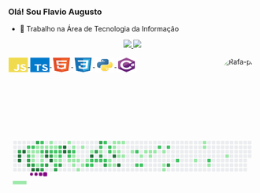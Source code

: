 ### Olá! Sou Flavio Augusto


- 🌱 Trabalho na Área de Tecnologia da Informação

<div align="center">
  <a href="https://github.com/Flavio-afs">
  <img height="180em" src="https://github-readme-stats.vercel.app/api?username=Flavio-afs&show_icons=true&theme=dracula&include_all_commits=true&count_private=true"/>
  <img height="180em" src="https://github-readme-stats.vercel.app/api/top-langs/?username=Flavio-afs&layout=compact&langs_count=7&theme=dracula"/>
</div>
<div style="display: inline_block"><br>
  <img align="center" alt="Rafa-Js" height="30" width="40" src="https://raw.githubusercontent.com/devicons/devicon/master/icons/javascript/javascript-plain.svg">
  <img align="center" alt="Rafa-Ts" height="30" width="40" src="https://raw.githubusercontent.com/devicons/devicon/master/icons/typescript/typescript-plain.svg">
  <img align="center" alt="Rafa-HTML" height="30" width="40" src="https://raw.githubusercontent.com/devicons/devicon/master/icons/html5/html5-original.svg">
  <img align="center" alt="Rafa-CSS" height="30" width="40" src="https://raw.githubusercontent.com/devicons/devicon/master/icons/css3/css3-original.svg">
  <img align="center" alt="Rafa-Python" height="30" width="40" src="https://raw.githubusercontent.com/devicons/devicon/master/icons/python/python-original.svg">
  <img align="center" alt="Rafa-Csharp" height="30" width="40" src="https://raw.githubusercontent.com/devicons/devicon/master/icons/csharp/csharp-original.svg">
  <img align="right" alt="Rafa-pic" height="150" style="border-radius:50px;" src="https://media.discordapp.net/attachments/639956127056134178/890373478988013628/Publicacoes_Instagram_1_1.png?width=676&height=676">
</div>
  
  ##
 

  
  
 <svg viewBox="-16 -32 880 192" width="880" height="192" xmlns="http://www.w3.org/2000/svg"><desc>Generated with https://github.com/Platane/snk</desc><style>@keyframes c0{.18%{fill:var(--c1)}.2%,to{fill:var(--ce)}}@keyframes c1{.75%{fill:var(--c1)}.77%,to{fill:var(--ce)}}@keyframes c2{1.32%{fill:var(--c1)}1.34%,to{fill:var(--ce)}}@keyframes c3{.37%{fill:var(--c1)}.39%,to{fill:var(--ce)}}@keyframes c4{.56%{fill:var(--c1)}.58%,to{fill:var(--ce)}}@keyframes c5{83.48%{fill:var(--c3)}83.5%,to{fill:var(--ce)}}@keyframes c6{98.09%{fill:var(--c4)}98.11%,to{fill:var(--ce)}}@keyframes c7{97.9%{fill:var(--c4)}97.92%,to{fill:var(--ce)}}@keyframes c8{2.27%{fill:var(--c1)}2.29%,to{fill:var(--ce)}}@keyframes c9{98.47%{fill:var(--c4)}98.49%,to{fill:var(--ce)}}@keyframes ca{1.89%{fill:var(--c1)}1.91%,to{fill:var(--ce)}}@keyframes cb{45.72%{fill:var(--c2)}45.74%,to{fill:var(--ce)}}@keyframes cc{45.53%{fill:var(--c1)}45.55%,to{fill:var(--ce)}}@keyframes cd{60.52%{fill:var(--c2)}60.54%,to{fill:var(--ce)}}@keyframes ce{85.38%{fill:var(--c3)}85.4%,to{fill:var(--ce)}}@keyframes cf{84.81%{fill:var(--c3)}84.83%,to{fill:var(--ce)}}@keyframes cg{59.95%{fill:var(--c2)}59.97%,to{fill:var(--ce)}}@keyframes ch{10.43%{fill:var(--c1)}10.45%,to{fill:var(--ce)}}@keyframes ci{10.62%{fill:var(--c1)}10.64%,to{fill:var(--ce)}}@keyframes cj{11.56%{fill:var(--c1)}11.58%,to{fill:var(--ce)}}@keyframes ck{85%{fill:var(--c3)}85.02%,to{fill:var(--ce)}}@keyframes cl{96.95%{fill:var(--c4)}96.97%,to{fill:var(--ce)}}@keyframes cm{82.34%{fill:var(--c3)}82.36%,to{fill:var(--ce)}}@keyframes cn{10.05%{fill:var(--c1)}10.07%,to{fill:var(--ce)}}@keyframes co{10.24%{fill:var(--c1)}10.26%,to{fill:var(--ce)}}@keyframes cp{44.2%{fill:var(--c1)}44.22%,to{fill:var(--ce)}}@keyframes cq{96.76%{fill:var(--c4)}96.78%,to{fill:var(--ce)}}@keyframes cr{59%{fill:var(--c2)}59.02%,to{fill:var(--ce)}}@keyframes cs{9.86%{fill:var(--c1)}9.88%,to{fill:var(--ce)}}@keyframes ct{59.38%{fill:var(--c2)}59.4%,to{fill:var(--ce)}}@keyframes cu{11%{fill:var(--c1)}11.02%,to{fill:var(--ce)}}@keyframes cv{11.19%{fill:var(--c1)}11.21%,to{fill:var(--ce)}}@keyframes cw{44.39%{fill:var(--c2)}44.41%,to{fill:var(--ce)}}@keyframes cx{86.71%{fill:var(--c3)}86.73%,to{fill:var(--ce)}}@keyframes cy{9.67%{fill:var(--c1)}9.69%,to{fill:var(--ce)}}@keyframes cz{81.58%{fill:var(--c3)}81.6%,to{fill:var(--ce)}}@keyframes c10{88.98%{fill:var(--c4)}89%,to{fill:var(--ce)}}@keyframes c11{86.33%{fill:var(--c3)}86.35%,to{fill:var(--ce)}}@keyframes c12{8.53%{fill:var(--c1)}8.55%,to{fill:var(--ce)}}@keyframes c13{8.72%{fill:var(--c1)}8.74%,to{fill:var(--ce)}}@keyframes c14{58.24%{fill:var(--c2)}58.26%,to{fill:var(--ce)}}@keyframes c15{81.2%{fill:var(--c3)}81.22%,to{fill:var(--ce)}}@keyframes c16{88.6%{fill:var(--c4)}88.62%,to{fill:var(--ce)}}@keyframes c17{8.91%{fill:var(--c1)}8.93%,to{fill:var(--ce)}}@keyframes c18{58.05%{fill:var(--c2)}58.07%,to{fill:var(--ce)}}@keyframes c19{39.65%{fill:var(--c1)}39.67%,to{fill:var(--ce)}}@keyframes c1a{39.46%{fill:var(--c1)}39.48%,to{fill:var(--ce)}}@keyframes c1b{62.8%{fill:var(--c2)}62.82%,to{fill:var(--ce)}}@keyframes c1c{88.04%{fill:var(--c3)}88.06%,to{fill:var(--ce)}}@keyframes c1d{57.68%{fill:var(--c2)}57.7%,to{fill:var(--ce)}}@keyframes c1e{57.49%{fill:var(--c2)}57.51%,to{fill:var(--ce)}}@keyframes c1f{39.84%{fill:var(--c2)}39.86%,to{fill:var(--ce)}}@keyframes c1g{39.27%{fill:var(--c1)}39.29%,to{fill:var(--ce)}}@keyframes c1h{87.66%{fill:var(--c3)}87.68%,to{fill:var(--ce)}}@keyframes c1i{90.12%{fill:var(--c4)}90.14%,to{fill:var(--ce)}}@keyframes c1j{89.93%{fill:var(--c4)}89.95%,to{fill:var(--ce)}}@keyframes c1k{7.77%{fill:var(--c1)}7.79%,to{fill:var(--ce)}}@keyframes c1l{80.26%{fill:var(--c3)}80.28%,to{fill:var(--ce)}}@keyframes c1m{56.92%{fill:var(--c2)}56.94%,to{fill:var(--ce)}}@keyframes c1n{16.12%{fill:var(--c1)}16.14%,to{fill:var(--ce)}}@keyframes c1o{7.39%{fill:var(--c1)}7.41%,to{fill:var(--ce)}}@keyframes c1p{56.54%{fill:var(--c2)}56.56%,to{fill:var(--ce)}}@keyframes c1q{14.98%{fill:var(--c1)}15%,to{fill:var(--ce)}}@keyframes c1r{15.17%{fill:var(--c1)}15.19%,to{fill:var(--ce)}}@keyframes c1s{15.74%{fill:var(--c1)}15.76%,to{fill:var(--ce)}}@keyframes c1t{15.36%{fill:var(--c1)}15.38%,to{fill:var(--ce)}}@keyframes c1u{5.11%{fill:var(--c1)}5.13%,to{fill:var(--ce)}}@keyframes c1v{7.01%{fill:var(--c1)}7.03%,to{fill:var(--ce)}}@keyframes c1w{5.49%{fill:var(--c1)}5.51%,to{fill:var(--ce)}}@keyframes c1x{5.87%{fill:var(--c1)}5.89%,to{fill:var(--ce)}}@keyframes c1y{55.4%{fill:var(--c2)}55.42%,to{fill:var(--ce)}}@keyframes c1z{6.44%{fill:var(--c1)}6.46%,to{fill:var(--ce)}}@keyframes c20{91.64%{fill:var(--c4)}91.66%,to{fill:var(--ce)}}@keyframes c21{55.02%{fill:var(--c2)}55.04%,to{fill:var(--ce)}}@keyframes c22{55.21%{fill:var(--c2)}55.23%,to{fill:var(--ce)}}@keyframes c23{77.98%{fill:var(--c3)}78%,to{fill:var(--ce)}}@keyframes c24{54.83%{fill:var(--c2)}54.85%,to{fill:var(--ce)}}@keyframes c25{78.55%{fill:var(--c3)}78.57%,to{fill:var(--ce)}}@keyframes c26{52.17%{fill:var(--c2)}52.19%,to{fill:var(--ce)}}@keyframes c27{51.98%{fill:var(--c1)}52%,to{fill:var(--ce)}}@keyframes c28{77.6%{fill:var(--c3)}77.62%,to{fill:var(--ce)}}@keyframes c29{54.64%{fill:var(--c2)}54.66%,to{fill:var(--ce)}}@keyframes c2a{53.31%{fill:var(--c2)}53.33%,to{fill:var(--ce)}}@keyframes c2b{54.45%{fill:var(--c2)}54.47%,to{fill:var(--ce)}}@keyframes c2c{77.03%{fill:var(--c3)}77.05%,to{fill:var(--ce)}}@keyframes c2d{52.55%{fill:var(--c2)}52.57%,to{fill:var(--ce)}}@keyframes c2e{52.74%{fill:var(--c2)}52.76%,to{fill:var(--ce)}}@keyframes c2f{18.97%{fill:var(--c1)}18.99%,to{fill:var(--ce)}}@keyframes c2g{18.4%{fill:var(--c1)}18.42%,to{fill:var(--ce)}}@keyframes c2h{21.05%{fill:var(--c1)}21.07%,to{fill:var(--ce)}}@keyframes c2i{20.86%{fill:var(--c1)}20.88%,to{fill:var(--ce)}}@keyframes c2j{20.67%{fill:var(--c1)}20.69%,to{fill:var(--ce)}}@keyframes c2k{92.59%{fill:var(--c4)}92.61%,to{fill:var(--ce)}}@keyframes c2l{18.59%{fill:var(--c1)}18.61%,to{fill:var(--ce)}}@keyframes c2m{21.24%{fill:var(--c1)}21.26%,to{fill:var(--ce)}}@keyframes c2n{20.48%{fill:var(--c1)}20.5%,to{fill:var(--ce)}}@keyframes c2o{19.91%{fill:var(--c1)}19.93%,to{fill:var(--ce)}}@keyframes c2p{93.16%{fill:var(--c4)}93.18%,to{fill:var(--ce)}}@keyframes c2q{21.43%{fill:var(--c1)}21.45%,to{fill:var(--ce)}}@keyframes c2r{20.1%{fill:var(--c1)}20.12%,to{fill:var(--ce)}}@keyframes c2s{22.19%{fill:var(--c1)}22.21%,to{fill:var(--ce)}}@keyframes c2t{68.3%{fill:var(--c2)}68.32%,to{fill:var(--ce)}}@keyframes c2u{67.35%{fill:var(--c2)}67.37%,to{fill:var(--ce)}}@keyframes c2v{22.76%{fill:var(--c1)}22.78%,to{fill:var(--ce)}}@keyframes c2w{67.54%{fill:var(--c2)}67.56%,to{fill:var(--ce)}}@keyframes c2x{26.18%{fill:var(--c1)}26.2%,to{fill:var(--ce)}}@keyframes c2y{23.33%{fill:var(--c1)}23.35%,to{fill:var(--ce)}}@keyframes c2z{23.14%{fill:var(--c1)}23.16%,to{fill:var(--ce)}}@keyframes c30{23.52%{fill:var(--c1)}23.54%,to{fill:var(--ce)}}@keyframes c31{69.44%{fill:var(--c2)}69.46%,to{fill:var(--ce)}}@keyframes c32{23.9%{fill:var(--c1)}23.92%,to{fill:var(--ce)}}@keyframes c33{24.47%{fill:var(--c1)}24.49%,to{fill:var(--ce)}}@keyframes c34{24.66%{fill:var(--c1)}24.68%,to{fill:var(--ce)}}@keyframes c35{69.82%{fill:var(--c2)}69.84%,to{fill:var(--ce)}}@keyframes c36{73.99%{fill:var(--c3)}74.01%,to{fill:var(--ce)}}@keyframes c37{70.77%{fill:var(--c2)}70.79%,to{fill:var(--ce)}}@keyframes c38{28.64%{fill:var(--c1)}28.66%,to{fill:var(--ce)}}@keyframes c39{32.06%{fill:var(--c1)}32.08%,to{fill:var(--ce)}}@keyframes c3a{31.87%{fill:var(--c1)}31.89%,to{fill:var(--ce)}}@keyframes c3b{72.1%{fill:var(--c2)}72.12%,to{fill:var(--ce)}}@keyframes c3c{29.4%{fill:var(--c1)}29.42%,to{fill:var(--ce)}}@keyframes c3d{30.54%{fill:var(--c1)}30.56%,to{fill:var(--ce)}}@keyframes u0{.18%{transform:scale(0,1)}.2%,.37%{transform:scale(.02,1)}.39%,.56%{transform:scale(.03,1)}.58%,.75%{transform:scale(.05,1)}.77%,1.32%{transform:scale(.07,1)}1.34%,1.89%{transform:scale(.08,1)}1.91%,2.27%{transform:scale(.1,1)}2.29%,5.11%{transform:scale(.12,1)}5.13%,5.49%{transform:scale(.14,1)}5.51%,5.87%{transform:scale(.15,1)}5.89%,6.44%{transform:scale(.17,1)}6.46%,7.01%{transform:scale(.19,1)}7.03%,7.39%{transform:scale(.2,1)}7.41%,7.77%{transform:scale(.22,1)}7.79%,8.53%{transform:scale(.24,1)}8.55%,8.72%{transform:scale(.25,1)}8.74%,8.91%{transform:scale(.27,1)}8.93%,9.67%{transform:scale(.29,1)}9.69%,9.86%{transform:scale(.31,1)}10.05%,9.88%{transform:scale(.32,1)}10.07%,10.24%{transform:scale(.34,1)}10.26%,10.43%{transform:scale(.36,1)}10.45%,10.62%{transform:scale(.37,1)}10.64%,11%{transform:scale(.39,1)}11.02%,11.19%{transform:scale(.41,1)}11.21%,11.56%{transform:scale(.42,1)}11.58%,14.98%{transform:scale(.44,1)}15%,15.17%{transform:scale(.46,1)}15.19%,15.36%{transform:scale(.47,1)}15.38%,15.74%{transform:scale(.49,1)}15.76%,16.12%{transform:scale(.51,1)}16.14%,18.4%{transform:scale(.53,1)}18.42%,18.59%{transform:scale(.54,1)}18.61%,18.97%{transform:scale(.56,1)}18.99%,19.91%{transform:scale(.58,1)}19.93%,20.1%{transform:scale(.59,1)}20.12%,20.48%{transform:scale(.61,1)}20.5%,20.67%{transform:scale(.63,1)}20.69%,20.86%{transform:scale(.64,1)}20.88%,21.05%{transform:scale(.66,1)}21.07%,21.24%{transform:scale(.68,1)}21.26%,21.43%{transform:scale(.69,1)}21.45%,22.19%{transform:scale(.71,1)}22.21%,22.76%{transform:scale(.73,1)}22.78%,23.14%{transform:scale(.75,1)}23.16%,23.33%{transform:scale(.76,1)}23.35%,23.52%{transform:scale(.78,1)}23.54%,23.9%{transform:scale(.8,1)}23.92%,24.47%{transform:scale(.81,1)}24.49%,24.66%{transform:scale(.83,1)}24.68%,26.18%{transform:scale(.85,1)}26.2%,28.64%{transform:scale(.86,1)}28.66%,29.4%{transform:scale(.88,1)}29.42%,30.54%{transform:scale(.9,1)}30.56%,31.87%{transform:scale(.92,1)}31.89%,32.06%{transform:scale(.93,1)}32.08%,39.27%{transform:scale(.95,1)}39.29%,39.46%{transform:scale(.97,1)}39.48%,39.65%{transform:scale(.98,1)}39.67%,to{transform:scale(1,1)}}@keyframes u1{39.84%{transform:scale(0,1)}39.86%,to{transform:scale(1,1)}}@keyframes u2{44.2%{transform:scale(0,1)}44.22%,to{transform:scale(1,1)}}@keyframes u3{44.39%{transform:scale(0,1)}44.41%,to{transform:scale(1,1)}}@keyframes u4{45.53%{transform:scale(0,1)}45.55%,to{transform:scale(1,1)}}@keyframes u5{45.72%{transform:scale(0,1)}45.74%,to{transform:scale(1,1)}}@keyframes u6{51.98%{transform:scale(0,1)}52%,to{transform:scale(1,1)}}@keyframes u7{52.17%{transform:scale(0,1)}52.19%,52.55%{transform:scale(.04,1)}52.57%,52.74%{transform:scale(.07,1)}52.76%,53.31%{transform:scale(.11,1)}53.33%,54.45%{transform:scale(.14,1)}54.47%,54.64%{transform:scale(.18,1)}54.66%,54.83%{transform:scale(.21,1)}54.85%,55.02%{transform:scale(.25,1)}55.04%,55.21%{transform:scale(.29,1)}55.23%,55.4%{transform:scale(.32,1)}55.42%,56.54%{transform:scale(.36,1)}56.56%,56.92%{transform:scale(.39,1)}56.94%,57.49%{transform:scale(.43,1)}57.51%,57.68%{transform:scale(.46,1)}57.7%,58.05%{transform:scale(.5,1)}58.07%,58.24%{transform:scale(.54,1)}58.26%,59%{transform:scale(.57,1)}59.02%,59.38%{transform:scale(.61,1)}59.4%,59.95%{transform:scale(.64,1)}59.97%,60.52%{transform:scale(.68,1)}60.54%,62.8%{transform:scale(.71,1)}62.82%,67.35%{transform:scale(.75,1)}67.37%,67.54%{transform:scale(.79,1)}67.56%,68.3%{transform:scale(.82,1)}68.32%,69.44%{transform:scale(.86,1)}69.46%,69.82%{transform:scale(.89,1)}69.84%,70.77%{transform:scale(.93,1)}70.79%,72.1%{transform:scale(.96,1)}72.12%,to{transform:scale(1,1)}}@keyframes u8{73.99%{transform:scale(0,1)}74.01%,77.03%{transform:scale(.06,1)}77.05%,77.6%{transform:scale(.12,1)}77.62%,77.98%{transform:scale(.18,1)}78%,78.55%{transform:scale(.24,1)}78.57%,80.26%{transform:scale(.29,1)}80.28%,81.2%{transform:scale(.35,1)}81.22%,81.58%{transform:scale(.41,1)}81.6%,82.34%{transform:scale(.47,1)}82.36%,83.48%{transform:scale(.53,1)}83.5%,84.81%{transform:scale(.59,1)}84.83%,85%{transform:scale(.65,1)}85.02%,85.38%{transform:scale(.71,1)}85.4%,86.33%{transform:scale(.76,1)}86.35%,86.71%{transform:scale(.82,1)}86.73%,87.66%{transform:scale(.88,1)}87.68%,88.04%{transform:scale(.94,1)}88.06%,to{transform:scale(1,1)}}@keyframes u9{88.6%{transform:scale(0,1)}88.62%,88.98%{transform:scale(.08,1)}89%,89.93%{transform:scale(.17,1)}89.95%,90.12%{transform:scale(.25,1)}90.14%,91.64%{transform:scale(.33,1)}91.66%,92.59%{transform:scale(.42,1)}92.61%,93.16%{transform:scale(.5,1)}93.18%,96.76%{transform:scale(.58,1)}96.78%,96.95%{transform:scale(.67,1)}96.97%,97.9%{transform:scale(.75,1)}97.92%,98.09%{transform:scale(.83,1)}98.11%,98.47%{transform:scale(.92,1)}98.49%,to{transform:scale(1,1)}}@keyframes s0{0%,99.81%{transform:translate(0,-16px)}.19%{transform:translate(0,0)}.38%,83.11%{transform:translate(16px,0)}.57%{transform:translate(16px,16px)}.76%{transform:translate(0,16px)}1.52%,84.25%{transform:translate(0,80px)}1.9%{transform:translate(32px,80px)}2.09%{transform:translate(32px,96px)}2.28%{transform:translate(16px,96px)}2.47%{transform:translate(16px,112px)}4.93%{transform:translate(224px,112px)}5.12%{transform:translate(224px,96px)}17.08%,5.31%{transform:translate(240px,96px)}5.69%{transform:translate(240px,64px)}38.14%,5.88%{transform:translate(256px,64px)}37.76%,55.98%,6.26%{transform:translate(256px,32px)}37.57%,6.45%{transform:translate(272px,32px)}37.38%,6.64%,91.27%{transform:translate(272px,16px)}41.56%,7.4%{transform:translate(208px,16px)}41.75%,7.59%{transform:translate(208px,0)}58.63%,8.54%{transform:translate(128px,0)}8.73%{transform:translate(128px,16px)}13.09%,42.69%,57.87%,62.05%,8.92%{transform:translate(144px,16px)}13.28%,42.5%,9.11%{transform:translate(144px,0)}81.97%,9.49%{transform:translate(112px,0)}9.68%{transform:translate(112px,16px)}10.06%,12.33%,43.45%,59.77%{transform:translate(80px,16px)}10.25%,59.58%{transform:translate(80px,32px)}10.44%,45.35%{transform:translate(64px,32px)}10.63%,11.76%{transform:translate(64px,48px)}11.01%,61.1%{transform:translate(96px,48px)}11.2%,44.59%{transform:translate(96px,64px)}11.57%,44.97%,85.2%,97.34%{transform:translate(64px,64px)}11.95%{transform:translate(80px,48px)}14.23%{transform:translate(224px,0)}14.8%{transform:translate(224px,48px)}14.99%,56.74%{transform:translate(208px,48px)}15.18%,15.94%{transform:translate(208px,64px)}15.37%,40.8%{transform:translate(224px,64px)}15.56%{transform:translate(224px,80px)}15.75%{transform:translate(208px,80px)}16.13%{transform:translate(192px,64px)}16.32%{transform:translate(192px,80px)}16.89%{transform:translate(240px,80px)}18.22%{transform:translate(336px,96px)}18.41%,19.17%{transform:translate(336px,80px)}18.6%,19.35%{transform:translate(352px,80px)}18.79%,19.54%{transform:translate(352px,64px)}18.98%,51.23%{transform:translate(336px,64px)}19.73%,50.85%{transform:translate(368px,64px)}19.92%,92.79%{transform:translate(368px,48px)}20.11%{transform:translate(384px,48px)}20.3%{transform:translate(384px,32px)}20.68%,50.28%{transform:translate(352px,32px)}21.06%{transform:translate(352px,0)}21.82%{transform:translate(416px,0)}22.39%{transform:translate(416px,48px)}23.15%{transform:translate(480px,48px)}23.34%{transform:translate(480px,32px)}23.91%{transform:translate(528px,32px)}24.67%{transform:translate(528px,96px)}24.86%{transform:translate(512px,96px)}25.62%{transform:translate(512px,32px)}26.19%{transform:translate(464px,32px)}26.38%{transform:translate(464px,48px)}28.46%{transform:translate(640px,48px)}28.65%{transform:translate(640px,64px)}29.03%{transform:translate(672px,64px)}29.22%{transform:translate(672px,80px)}30.17%{transform:translate(752px,80px)}30.93%{transform:translate(752px,16px)}31.88%{transform:translate(672px,16px)}32.07%{transform:translate(672px,0)}36.05%,53.51%{transform:translate(336px,0)}36.24%{transform:translate(336px,-16px)}36.81%{transform:translate(288px,-16px)}37.19%,78.18%{transform:translate(288px,16px)}39.47%,88.43%{transform:translate(144px,64px)}39.66%{transform:translate(144px,48px)}39.85%,57.31%{transform:translate(160px,48px)}40.04%{transform:translate(160px,64px)}41.37%{transform:translate(224px,16px)}44.21%,96.58%{transform:translate(80px,80px)}44.4%,86.91%{transform:translate(96px,80px)}45.54%{transform:translate(48px,32px)}45.92%,99.05%{transform:translate(48px,0)}46.11%{transform:translate(64px,0)}46.3%{transform:translate(64px,-16px)}49.72%{transform:translate(352px,-16px)}50.47%{transform:translate(368px,32px)}51.42%{transform:translate(336px,48px)}51.61%{transform:translate(320px,48px)}51.8%,52.94%{transform:translate(320px,32px)}51.99%,77.8%{transform:translate(304px,32px)}52.18%,78.37%{transform:translate(304px,16px)}52.56%,53.7%{transform:translate(336px,16px)}52.75%{transform:translate(336px,32px)}53.32%{transform:translate(320px,0)}53.89%{transform:translate(320px,16px)}54.46%,76.85%{transform:translate(320px,64px)}55.03%{transform:translate(272px,64px)}55.22%{transform:translate(272px,80px)}55.41%{transform:translate(256px,80px)}56.55%{transform:translate(208px,32px)}57.69%{transform:translate(160px,16px)}58.06%{transform:translate(144px,32px)}58.25%,81.4%{transform:translate(128px,32px)}59.01%{transform:translate(96px,0)}59.39%{transform:translate(96px,32px)}60.15%{transform:translate(48px,16px)}60.53%{transform:translate(48px,48px)}61.48%{transform:translate(96px,16px)}62.81%{transform:translate(144px,80px)}63%{transform:translate(128px,80px)}63.38%{transform:translate(128px,112px)}66.98%{transform:translate(432px,112px)}67.36%{transform:translate(432px,80px)}67.55%{transform:translate(448px,80px)}68.12%{transform:translate(448px,32px)}68.31%{transform:translate(432px,32px)}68.5%{transform:translate(432px,16px)}70.21%{transform:translate(576px,16px)}70.78%{transform:translate(576px,64px)}72.11%{transform:translate(688px,64px)}72.3%{transform:translate(688px,80px)}74%{transform:translate(544px,80px)}74.19%{transform:translate(544px,64px)}77.04%{transform:translate(320px,80px)}77.23%{transform:translate(304px,80px)}77.99%{transform:translate(288px,32px)}78.56%{transform:translate(304px,0)}79.89%{transform:translate(192px,0)}80.46%{transform:translate(192px,48px)}81.21%,88.8%{transform:translate(128px,48px)}81.59%,89.18%{transform:translate(112px,32px)}83.49%{transform:translate(16px,32px)}83.68%{transform:translate(0,32px)}85.01%{transform:translate(64px,80px)}85.39%{transform:translate(48px,64px)}85.58%{transform:translate(48px,80px)}86.34%{transform:translate(112px,80px)}86.53%{transform:translate(112px,96px)}86.72%{transform:translate(96px,96px)}87.67%{transform:translate(160px,80px)}87.86%{transform:translate(160px,96px)}88.05%{transform:translate(144px,96px)}88.61%{transform:translate(128px,64px)}88.99%{transform:translate(112px,48px)}89.94%{transform:translate(176px,32px)}90.13%{transform:translate(176px,16px)}91.65%{transform:translate(272px,48px)}93.17%{transform:translate(368px,80px)}96.77%{transform:translate(80px,96px)}96.96%{transform:translate(64px,96px)}97.91%{transform:translate(16px,64px)}98.1%{transform:translate(16px,48px)}98.29%{transform:translate(32px,48px)}98.86%{transform:translate(32px,0)}99.24%{transform:translate(48px,-16px)}}@keyframes s1{0%,99.81%{transform:translate(16px,-16px)}.19%{transform:translate(0,-16px)}.38%{transform:translate(0,0)}.57%,83.3%{transform:translate(16px,0)}.76%{transform:translate(16px,16px)}.95%{transform:translate(0,16px)}1.71%,84.44%{transform:translate(0,80px)}2.09%{transform:translate(32px,80px)}2.28%{transform:translate(32px,96px)}2.47%{transform:translate(16px,96px)}2.66%{transform:translate(16px,112px)}5.12%{transform:translate(224px,112px)}5.31%{transform:translate(224px,96px)}17.27%,5.5%{transform:translate(240px,96px)}5.88%{transform:translate(240px,64px)}38.33%,6.07%{transform:translate(256px,64px)}37.95%,56.17%,6.45%{transform:translate(256px,32px)}37.76%,6.64%{transform:translate(272px,32px)}37.57%,6.83%,91.46%{transform:translate(272px,16px)}41.75%,7.59%{transform:translate(208px,16px)}41.94%,7.78%{transform:translate(208px,0)}58.82%,8.73%{transform:translate(128px,0)}8.92%{transform:translate(128px,16px)}13.28%,42.88%,58.06%,62.24%,9.11%{transform:translate(144px,16px)}13.47%,42.69%,9.3%{transform:translate(144px,0)}82.16%,9.68%{transform:translate(112px,0)}9.87%{transform:translate(112px,16px)}10.25%,12.52%,43.64%,59.96%{transform:translate(80px,16px)}10.44%,59.77%{transform:translate(80px,32px)}10.63%,45.54%{transform:translate(64px,32px)}10.82%,11.95%{transform:translate(64px,48px)}11.2%,61.29%{transform:translate(96px,48px)}11.39%,44.78%{transform:translate(96px,64px)}11.76%,45.16%,85.39%,97.53%{transform:translate(64px,64px)}12.14%{transform:translate(80px,48px)}14.42%{transform:translate(224px,0)}14.99%{transform:translate(224px,48px)}15.18%,56.93%{transform:translate(208px,48px)}15.37%,16.13%{transform:translate(208px,64px)}15.56%,40.99%{transform:translate(224px,64px)}15.75%{transform:translate(224px,80px)}15.94%{transform:translate(208px,80px)}16.32%{transform:translate(192px,64px)}16.51%{transform:translate(192px,80px)}17.08%{transform:translate(240px,80px)}18.41%{transform:translate(336px,96px)}18.6%,19.35%{transform:translate(336px,80px)}18.79%,19.54%{transform:translate(352px,80px)}18.98%,19.73%{transform:translate(352px,64px)}19.17%,51.42%{transform:translate(336px,64px)}19.92%,51.04%{transform:translate(368px,64px)}20.11%,92.98%{transform:translate(368px,48px)}20.3%{transform:translate(384px,48px)}20.49%{transform:translate(384px,32px)}20.87%,50.47%{transform:translate(352px,32px)}21.25%{transform:translate(352px,0)}22.01%{transform:translate(416px,0)}22.58%{transform:translate(416px,48px)}23.34%{transform:translate(480px,48px)}23.53%{transform:translate(480px,32px)}24.1%{transform:translate(528px,32px)}24.86%{transform:translate(528px,96px)}25.05%{transform:translate(512px,96px)}25.81%{transform:translate(512px,32px)}26.38%{transform:translate(464px,32px)}26.57%{transform:translate(464px,48px)}28.65%{transform:translate(640px,48px)}28.84%{transform:translate(640px,64px)}29.22%{transform:translate(672px,64px)}29.41%{transform:translate(672px,80px)}30.36%{transform:translate(752px,80px)}31.12%{transform:translate(752px,16px)}32.07%{transform:translate(672px,16px)}32.26%{transform:translate(672px,0)}36.24%,53.7%{transform:translate(336px,0)}36.43%{transform:translate(336px,-16px)}37%{transform:translate(288px,-16px)}37.38%,78.37%{transform:translate(288px,16px)}39.66%,88.61%{transform:translate(144px,64px)}39.85%{transform:translate(144px,48px)}40.04%,57.5%{transform:translate(160px,48px)}40.23%{transform:translate(160px,64px)}41.56%{transform:translate(224px,16px)}44.4%,96.77%{transform:translate(80px,80px)}44.59%,87.1%{transform:translate(96px,80px)}45.73%{transform:translate(48px,32px)}46.11%,99.24%{transform:translate(48px,0)}46.3%{transform:translate(64px,0)}46.49%{transform:translate(64px,-16px)}49.91%{transform:translate(352px,-16px)}50.66%{transform:translate(368px,32px)}51.61%{transform:translate(336px,48px)}51.8%{transform:translate(320px,48px)}51.99%,53.13%{transform:translate(320px,32px)}52.18%,77.99%{transform:translate(304px,32px)}52.37%,78.56%{transform:translate(304px,16px)}52.75%,53.89%{transform:translate(336px,16px)}52.94%{transform:translate(336px,32px)}53.51%{transform:translate(320px,0)}54.08%{transform:translate(320px,16px)}54.65%,77.04%{transform:translate(320px,64px)}55.22%{transform:translate(272px,64px)}55.41%{transform:translate(272px,80px)}55.6%{transform:translate(256px,80px)}56.74%{transform:translate(208px,32px)}57.87%{transform:translate(160px,16px)}58.25%{transform:translate(144px,32px)}58.44%,81.59%{transform:translate(128px,32px)}59.2%{transform:translate(96px,0)}59.58%{transform:translate(96px,32px)}60.34%{transform:translate(48px,16px)}60.72%{transform:translate(48px,48px)}61.67%{transform:translate(96px,16px)}63%{transform:translate(144px,80px)}63.19%{transform:translate(128px,80px)}63.57%{transform:translate(128px,112px)}67.17%{transform:translate(432px,112px)}67.55%{transform:translate(432px,80px)}67.74%{transform:translate(448px,80px)}68.31%{transform:translate(448px,32px)}68.5%{transform:translate(432px,32px)}68.69%{transform:translate(432px,16px)}70.4%{transform:translate(576px,16px)}70.97%{transform:translate(576px,64px)}72.3%{transform:translate(688px,64px)}72.49%{transform:translate(688px,80px)}74.19%{transform:translate(544px,80px)}74.38%{transform:translate(544px,64px)}77.23%{transform:translate(320px,80px)}77.42%{transform:translate(304px,80px)}78.18%{transform:translate(288px,32px)}78.75%{transform:translate(304px,0)}80.08%{transform:translate(192px,0)}80.65%{transform:translate(192px,48px)}81.4%,88.99%{transform:translate(128px,48px)}81.78%,89.37%{transform:translate(112px,32px)}83.68%{transform:translate(16px,32px)}83.87%{transform:translate(0,32px)}85.2%{transform:translate(64px,80px)}85.58%{transform:translate(48px,64px)}85.77%{transform:translate(48px,80px)}86.53%{transform:translate(112px,80px)}86.72%{transform:translate(112px,96px)}86.91%{transform:translate(96px,96px)}87.86%{transform:translate(160px,80px)}88.05%{transform:translate(160px,96px)}88.24%{transform:translate(144px,96px)}88.8%{transform:translate(128px,64px)}89.18%{transform:translate(112px,48px)}90.13%{transform:translate(176px,32px)}90.32%{transform:translate(176px,16px)}91.84%{transform:translate(272px,48px)}93.36%{transform:translate(368px,80px)}96.96%{transform:translate(80px,96px)}97.15%{transform:translate(64px,96px)}98.1%{transform:translate(16px,64px)}98.29%{transform:translate(16px,48px)}98.48%{transform:translate(32px,48px)}99.05%{transform:translate(32px,0)}99.43%{transform:translate(48px,-16px)}}@keyframes s2{0%,99.81%{transform:translate(32px,-16px)}.38%{transform:translate(0,-16px)}.57%{transform:translate(0,0)}.76%,83.49%{transform:translate(16px,0)}.95%{transform:translate(16px,16px)}1.14%{transform:translate(0,16px)}1.9%,84.63%{transform:translate(0,80px)}2.28%{transform:translate(32px,80px)}2.47%{transform:translate(32px,96px)}2.66%{transform:translate(16px,96px)}2.85%{transform:translate(16px,112px)}5.31%{transform:translate(224px,112px)}5.5%{transform:translate(224px,96px)}17.46%,5.69%{transform:translate(240px,96px)}6.07%{transform:translate(240px,64px)}38.52%,6.26%{transform:translate(256px,64px)}38.14%,56.36%,6.64%{transform:translate(256px,32px)}37.95%,6.83%{transform:translate(272px,32px)}37.76%,7.02%,91.65%{transform:translate(272px,16px)}41.94%,7.78%{transform:translate(208px,16px)}42.13%,7.97%{transform:translate(208px,0)}59.01%,8.92%{transform:translate(128px,0)}9.11%{transform:translate(128px,16px)}13.47%,43.07%,58.25%,62.43%,9.3%{transform:translate(144px,16px)}13.66%,42.88%,9.49%{transform:translate(144px,0)}82.35%,9.87%{transform:translate(112px,0)}10.06%{transform:translate(112px,16px)}10.44%,12.71%,43.83%,60.15%{transform:translate(80px,16px)}10.63%,59.96%{transform:translate(80px,32px)}10.82%,45.73%{transform:translate(64px,32px)}11.01%,12.14%{transform:translate(64px,48px)}11.39%,61.48%{transform:translate(96px,48px)}11.57%,44.97%{transform:translate(96px,64px)}11.95%,45.35%,85.58%,97.72%{transform:translate(64px,64px)}12.33%{transform:translate(80px,48px)}14.61%{transform:translate(224px,0)}15.18%{transform:translate(224px,48px)}15.37%,57.12%{transform:translate(208px,48px)}15.56%,16.32%{transform:translate(208px,64px)}15.75%,41.18%{transform:translate(224px,64px)}15.94%{transform:translate(224px,80px)}16.13%{transform:translate(208px,80px)}16.51%{transform:translate(192px,64px)}16.7%{transform:translate(192px,80px)}17.27%{transform:translate(240px,80px)}18.6%{transform:translate(336px,96px)}18.79%,19.54%{transform:translate(336px,80px)}18.98%,19.73%{transform:translate(352px,80px)}19.17%,19.92%{transform:translate(352px,64px)}19.35%,51.61%{transform:translate(336px,64px)}20.11%,51.23%{transform:translate(368px,64px)}20.3%,93.17%{transform:translate(368px,48px)}20.49%{transform:translate(384px,48px)}20.68%{transform:translate(384px,32px)}21.06%,50.66%{transform:translate(352px,32px)}21.44%{transform:translate(352px,0)}22.2%{transform:translate(416px,0)}22.77%{transform:translate(416px,48px)}23.53%{transform:translate(480px,48px)}23.72%{transform:translate(480px,32px)}24.29%{transform:translate(528px,32px)}25.05%{transform:translate(528px,96px)}25.24%{transform:translate(512px,96px)}26%{transform:translate(512px,32px)}26.57%{transform:translate(464px,32px)}26.76%{transform:translate(464px,48px)}28.84%{transform:translate(640px,48px)}29.03%{transform:translate(640px,64px)}29.41%{transform:translate(672px,64px)}29.6%{transform:translate(672px,80px)}30.55%{transform:translate(752px,80px)}31.31%{transform:translate(752px,16px)}32.26%{transform:translate(672px,16px)}32.45%{transform:translate(672px,0)}36.43%,53.89%{transform:translate(336px,0)}36.62%{transform:translate(336px,-16px)}37.19%{transform:translate(288px,-16px)}37.57%,78.56%{transform:translate(288px,16px)}39.85%,88.8%{transform:translate(144px,64px)}40.04%{transform:translate(144px,48px)}40.23%,57.69%{transform:translate(160px,48px)}40.42%{transform:translate(160px,64px)}41.75%{transform:translate(224px,16px)}44.59%,96.96%{transform:translate(80px,80px)}44.78%,87.29%{transform:translate(96px,80px)}45.92%{transform:translate(48px,32px)}46.3%,99.43%{transform:translate(48px,0)}46.49%{transform:translate(64px,0)}46.68%{transform:translate(64px,-16px)}50.09%{transform:translate(352px,-16px)}50.85%{transform:translate(368px,32px)}51.8%{transform:translate(336px,48px)}51.99%{transform:translate(320px,48px)}52.18%,53.32%{transform:translate(320px,32px)}52.37%,78.18%{transform:translate(304px,32px)}52.56%,78.75%{transform:translate(304px,16px)}52.94%,54.08%{transform:translate(336px,16px)}53.13%{transform:translate(336px,32px)}53.7%{transform:translate(320px,0)}54.27%{transform:translate(320px,16px)}54.84%,77.23%{transform:translate(320px,64px)}55.41%{transform:translate(272px,64px)}55.6%{transform:translate(272px,80px)}55.79%{transform:translate(256px,80px)}56.93%{transform:translate(208px,32px)}58.06%{transform:translate(160px,16px)}58.44%{transform:translate(144px,32px)}58.63%,81.78%{transform:translate(128px,32px)}59.39%{transform:translate(96px,0)}59.77%{transform:translate(96px,32px)}60.53%{transform:translate(48px,16px)}60.91%{transform:translate(48px,48px)}61.86%{transform:translate(96px,16px)}63.19%{transform:translate(144px,80px)}63.38%{transform:translate(128px,80px)}63.76%{transform:translate(128px,112px)}67.36%{transform:translate(432px,112px)}67.74%{transform:translate(432px,80px)}67.93%{transform:translate(448px,80px)}68.5%{transform:translate(448px,32px)}68.69%{transform:translate(432px,32px)}68.88%{transform:translate(432px,16px)}70.59%{transform:translate(576px,16px)}71.16%{transform:translate(576px,64px)}72.49%{transform:translate(688px,64px)}72.68%{transform:translate(688px,80px)}74.38%{transform:translate(544px,80px)}74.57%{transform:translate(544px,64px)}77.42%{transform:translate(320px,80px)}77.61%{transform:translate(304px,80px)}78.37%{transform:translate(288px,32px)}78.94%{transform:translate(304px,0)}80.27%{transform:translate(192px,0)}80.83%{transform:translate(192px,48px)}81.59%,89.18%{transform:translate(128px,48px)}81.97%,89.56%{transform:translate(112px,32px)}83.87%{transform:translate(16px,32px)}84.06%{transform:translate(0,32px)}85.39%{transform:translate(64px,80px)}85.77%{transform:translate(48px,64px)}85.96%{transform:translate(48px,80px)}86.72%{transform:translate(112px,80px)}86.91%{transform:translate(112px,96px)}87.1%{transform:translate(96px,96px)}88.05%{transform:translate(160px,80px)}88.24%{transform:translate(160px,96px)}88.43%{transform:translate(144px,96px)}88.99%{transform:translate(128px,64px)}89.37%{transform:translate(112px,48px)}90.32%{transform:translate(176px,32px)}90.51%{transform:translate(176px,16px)}92.03%{transform:translate(272px,48px)}93.55%{transform:translate(368px,80px)}97.15%{transform:translate(80px,96px)}97.34%{transform:translate(64px,96px)}98.29%{transform:translate(16px,64px)}98.48%{transform:translate(16px,48px)}98.67%{transform:translate(32px,48px)}99.24%{transform:translate(32px,0)}99.62%{transform:translate(48px,-16px)}}@keyframes s3{0%,99.81%{transform:translate(48px,-16px)}.57%{transform:translate(0,-16px)}.76%{transform:translate(0,0)}.95%,83.68%{transform:translate(16px,0)}1.14%{transform:translate(16px,16px)}1.33%{transform:translate(0,16px)}2.09%,84.82%{transform:translate(0,80px)}2.47%{transform:translate(32px,80px)}2.66%{transform:translate(32px,96px)}2.85%{transform:translate(16px,96px)}3.04%{transform:translate(16px,112px)}5.5%{transform:translate(224px,112px)}5.69%{transform:translate(224px,96px)}17.65%,5.88%{transform:translate(240px,96px)}6.26%{transform:translate(240px,64px)}38.71%,6.45%{transform:translate(256px,64px)}38.33%,56.55%,6.83%{transform:translate(256px,32px)}38.14%,7.02%{transform:translate(272px,32px)}37.95%,7.21%,91.84%{transform:translate(272px,16px)}42.13%,7.97%{transform:translate(208px,16px)}42.31%,8.16%{transform:translate(208px,0)}59.2%,9.11%{transform:translate(128px,0)}9.3%{transform:translate(128px,16px)}13.66%,43.26%,58.44%,62.62%,9.49%{transform:translate(144px,16px)}13.85%,43.07%,9.68%{transform:translate(144px,0)}10.06%,82.54%{transform:translate(112px,0)}10.25%{transform:translate(112px,16px)}10.63%,12.9%,44.02%,60.34%{transform:translate(80px,16px)}10.82%,60.15%{transform:translate(80px,32px)}11.01%,45.92%{transform:translate(64px,32px)}11.2%,12.33%{transform:translate(64px,48px)}11.57%,61.67%{transform:translate(96px,48px)}11.76%,45.16%{transform:translate(96px,64px)}12.14%,45.54%,85.77%,97.91%{transform:translate(64px,64px)}12.52%{transform:translate(80px,48px)}14.8%{transform:translate(224px,0)}15.37%{transform:translate(224px,48px)}15.56%,57.31%{transform:translate(208px,48px)}15.75%,16.51%{transform:translate(208px,64px)}15.94%,41.37%{transform:translate(224px,64px)}16.13%{transform:translate(224px,80px)}16.32%{transform:translate(208px,80px)}16.7%{transform:translate(192px,64px)}16.89%{transform:translate(192px,80px)}17.46%{transform:translate(240px,80px)}18.79%{transform:translate(336px,96px)}18.98%,19.73%{transform:translate(336px,80px)}19.17%,19.92%{transform:translate(352px,80px)}19.35%,20.11%{transform:translate(352px,64px)}19.54%,51.8%{transform:translate(336px,64px)}20.3%,51.42%{transform:translate(368px,64px)}20.49%,93.36%{transform:translate(368px,48px)}20.68%{transform:translate(384px,48px)}20.87%{transform:translate(384px,32px)}21.25%,50.85%{transform:translate(352px,32px)}21.63%{transform:translate(352px,0)}22.39%{transform:translate(416px,0)}22.96%{transform:translate(416px,48px)}23.72%{transform:translate(480px,48px)}23.91%{transform:translate(480px,32px)}24.48%{transform:translate(528px,32px)}25.24%{transform:translate(528px,96px)}25.43%{transform:translate(512px,96px)}26.19%{transform:translate(512px,32px)}26.76%{transform:translate(464px,32px)}26.94%{transform:translate(464px,48px)}29.03%{transform:translate(640px,48px)}29.22%{transform:translate(640px,64px)}29.6%{transform:translate(672px,64px)}29.79%{transform:translate(672px,80px)}30.74%{transform:translate(752px,80px)}31.5%{transform:translate(752px,16px)}32.45%{transform:translate(672px,16px)}32.64%{transform:translate(672px,0)}36.62%,54.08%{transform:translate(336px,0)}36.81%{transform:translate(336px,-16px)}37.38%{transform:translate(288px,-16px)}37.76%,78.75%{transform:translate(288px,16px)}40.04%,88.99%{transform:translate(144px,64px)}40.23%{transform:translate(144px,48px)}40.42%,57.87%{transform:translate(160px,48px)}40.61%{transform:translate(160px,64px)}41.94%{transform:translate(224px,16px)}44.78%,97.15%{transform:translate(80px,80px)}44.97%,87.48%{transform:translate(96px,80px)}46.11%{transform:translate(48px,32px)}46.49%,99.62%{transform:translate(48px,0)}46.68%{transform:translate(64px,0)}46.87%{transform:translate(64px,-16px)}50.28%{transform:translate(352px,-16px)}51.04%{transform:translate(368px,32px)}51.99%{transform:translate(336px,48px)}52.18%{transform:translate(320px,48px)}52.37%,53.51%{transform:translate(320px,32px)}52.56%,78.37%{transform:translate(304px,32px)}52.75%,78.94%{transform:translate(304px,16px)}53.13%,54.27%{transform:translate(336px,16px)}53.32%{transform:translate(336px,32px)}53.89%{transform:translate(320px,0)}54.46%{transform:translate(320px,16px)}55.03%,77.42%{transform:translate(320px,64px)}55.6%{transform:translate(272px,64px)}55.79%{transform:translate(272px,80px)}55.98%{transform:translate(256px,80px)}57.12%{transform:translate(208px,32px)}58.25%{transform:translate(160px,16px)}58.63%{transform:translate(144px,32px)}58.82%,81.97%{transform:translate(128px,32px)}59.58%{transform:translate(96px,0)}59.96%{transform:translate(96px,32px)}60.72%{transform:translate(48px,16px)}61.1%{transform:translate(48px,48px)}62.05%{transform:translate(96px,16px)}63.38%{transform:translate(144px,80px)}63.57%{transform:translate(128px,80px)}63.95%{transform:translate(128px,112px)}67.55%{transform:translate(432px,112px)}67.93%{transform:translate(432px,80px)}68.12%{transform:translate(448px,80px)}68.69%{transform:translate(448px,32px)}68.88%{transform:translate(432px,32px)}69.07%{transform:translate(432px,16px)}70.78%{transform:translate(576px,16px)}71.35%{transform:translate(576px,64px)}72.68%{transform:translate(688px,64px)}72.87%{transform:translate(688px,80px)}74.57%{transform:translate(544px,80px)}74.76%{transform:translate(544px,64px)}77.61%{transform:translate(320px,80px)}77.8%{transform:translate(304px,80px)}78.56%{transform:translate(288px,32px)}79.13%{transform:translate(304px,0)}80.46%{transform:translate(192px,0)}81.02%{transform:translate(192px,48px)}81.78%,89.37%{transform:translate(128px,48px)}82.16%,89.75%{transform:translate(112px,32px)}84.06%{transform:translate(16px,32px)}84.25%{transform:translate(0,32px)}85.58%{transform:translate(64px,80px)}85.96%{transform:translate(48px,64px)}86.15%{transform:translate(48px,80px)}86.91%{transform:translate(112px,80px)}87.1%{transform:translate(112px,96px)}87.29%{transform:translate(96px,96px)}88.24%{transform:translate(160px,80px)}88.43%{transform:translate(160px,96px)}88.61%{transform:translate(144px,96px)}89.18%{transform:translate(128px,64px)}89.56%{transform:translate(112px,48px)}90.51%{transform:translate(176px,32px)}90.7%{transform:translate(176px,16px)}92.22%{transform:translate(272px,48px)}93.74%{transform:translate(368px,80px)}97.34%{transform:translate(80px,96px)}97.53%{transform:translate(64px,96px)}98.48%{transform:translate(16px,64px)}98.67%{transform:translate(16px,48px)}98.86%{transform:translate(32px,48px)}99.43%{transform:translate(32px,0)}}:root{--cb:#1b1f230a;--cs:purple;--ce:#ebedf0;--c0:#ebedf0;--c1:#9be9a8;--c2:#40c463;--c3:#30a14e;--c4:#216e39}@media (prefers-color-scheme:dark){:root{--cb:#1b1f230a;--cs:purple;--ce:#161b22;--c1:#01311f;--c2:#034525;--c3:#0f6d31;--c4:#00c647}}.c{shape-rendering:geometricPrecision;fill:var(--ce);stroke-width:1px;stroke:var(--cb);animation:none 52700ms linear infinite}.c.c0,.c.c1{fill:var(--c1);animation-name:c0}.c.c1{animation-name:c1}.c.c2,.c.c3,.c.c4{fill:var(--c1);animation-name:c2}.c.c3,.c.c4{animation-name:c3}.c.c4{animation-name:c4}.c.c5{fill:var(--c3);animation-name:c5}.c.c6,.c.c7{fill:var(--c4);animation-name:c6}.c.c7{animation-name:c7}.c.c8{fill:var(--c1);animation-name:c8}.c.c9{fill:var(--c4);animation-name:c9}.c.ca{fill:var(--c1);animation-name:ca}.c.cb{fill:var(--c2);animation-name:cb}.c.cc{fill:var(--c1);animation-name:cc}.c.cd{fill:var(--c2);animation-name:cd}.c.ce,.c.cf{fill:var(--c3);animation-name:ce}.c.cf{animation-name:cf}.c.cg{fill:var(--c2);animation-name:cg}.c.ch,.c.ci,.c.cj{fill:var(--c1);animation-name:ch}.c.ci,.c.cj{animation-name:ci}.c.cj{animation-name:cj}.c.ck{fill:var(--c3);animation-name:ck}.c.cl{fill:var(--c4);animation-name:cl}.c.cm{fill:var(--c3);animation-name:cm}.c.cn,.c.co,.c.cp{fill:var(--c1);animation-name:cn}.c.co,.c.cp{animation-name:co}.c.cp{animation-name:cp}.c.cq{fill:var(--c4);animation-name:cq}.c.cr{fill:var(--c2);animation-name:cr}.c.cs{fill:var(--c1);animation-name:cs}.c.ct{fill:var(--c2);animation-name:ct}.c.cu,.c.cv{fill:var(--c1);animation-name:cu}.c.cv{animation-name:cv}.c.cw{fill:var(--c2);animation-name:cw}.c.cx{fill:var(--c3);animation-name:cx}.c.cy{fill:var(--c1);animation-name:cy}.c.cz{fill:var(--c3);animation-name:cz}.c.c10{fill:var(--c4);animation-name:c10}.c.c11{fill:var(--c3);animation-name:c11}.c.c12,.c.c13{fill:var(--c1);animation-name:c12}.c.c13{animation-name:c13}.c.c14{fill:var(--c2);animation-name:c14}.c.c15{fill:var(--c3);animation-name:c15}.c.c16{fill:var(--c4);animation-name:c16}.c.c17{fill:var(--c1);animation-name:c17}.c.c18{fill:var(--c2);animation-name:c18}.c.c19,.c.c1a{fill:var(--c1);animation-name:c19}.c.c1a{animation-name:c1a}.c.c1b{fill:var(--c2);animation-name:c1b}.c.c1c{fill:var(--c3);animation-name:c1c}.c.c1d,.c.c1e,.c.c1f{fill:var(--c2);animation-name:c1d}.c.c1e,.c.c1f{animation-name:c1e}.c.c1f{animation-name:c1f}.c.c1g{fill:var(--c1);animation-name:c1g}.c.c1h{fill:var(--c3);animation-name:c1h}.c.c1i,.c.c1j{fill:var(--c4);animation-name:c1i}.c.c1j{animation-name:c1j}.c.c1k{fill:var(--c1);animation-name:c1k}.c.c1l{fill:var(--c3);animation-name:c1l}.c.c1m{fill:var(--c2);animation-name:c1m}.c.c1n,.c.c1o{fill:var(--c1);animation-name:c1n}.c.c1o{animation-name:c1o}.c.c1p{fill:var(--c2);animation-name:c1p}.c.c1q,.c.c1r{fill:var(--c1);animation-name:c1q}.c.c1r{animation-name:c1r}.c.c1s,.c.c1t,.c.c1u{fill:var(--c1);animation-name:c1s}.c.c1t,.c.c1u{animation-name:c1t}.c.c1u{animation-name:c1u}.c.c1v,.c.c1w,.c.c1x{fill:var(--c1);animation-name:c1v}.c.c1w,.c.c1x{animation-name:c1w}.c.c1x{animation-name:c1x}.c.c1y{fill:var(--c2);animation-name:c1y}.c.c1z{fill:var(--c1);animation-name:c1z}.c.c20{fill:var(--c4);animation-name:c20}.c.c21,.c.c22{fill:var(--c2);animation-name:c21}.c.c22{animation-name:c22}.c.c23{fill:var(--c3);animation-name:c23}.c.c24{fill:var(--c2);animation-name:c24}.c.c25{fill:var(--c3);animation-name:c25}.c.c26{fill:var(--c2);animation-name:c26}.c.c27{fill:var(--c1);animation-name:c27}.c.c28{fill:var(--c3);animation-name:c28}.c.c29,.c.c2a,.c.c2b{fill:var(--c2);animation-name:c29}.c.c2a,.c.c2b{animation-name:c2a}.c.c2b{animation-name:c2b}.c.c2c{fill:var(--c3);animation-name:c2c}.c.c2d,.c.c2e{fill:var(--c2);animation-name:c2d}.c.c2e{animation-name:c2e}.c.c2f,.c.c2g{fill:var(--c1);animation-name:c2f}.c.c2g{animation-name:c2g}.c.c2h,.c.c2i,.c.c2j{fill:var(--c1);animation-name:c2h}.c.c2i,.c.c2j{animation-name:c2i}.c.c2j{animation-name:c2j}.c.c2k{fill:var(--c4);animation-name:c2k}.c.c2l{fill:var(--c1);animation-name:c2l}.c.c2m,.c.c2n,.c.c2o{fill:var(--c1);animation-name:c2m}.c.c2n,.c.c2o{animation-name:c2n}.c.c2o{animation-name:c2o}.c.c2p{fill:var(--c4);animation-name:c2p}.c.c2q,.c.c2r,.c.c2s{fill:var(--c1);animation-name:c2q}.c.c2r,.c.c2s{animation-name:c2r}.c.c2s{animation-name:c2s}.c.c2t,.c.c2u{fill:var(--c2);animation-name:c2t}.c.c2u{animation-name:c2u}.c.c2v{fill:var(--c1);animation-name:c2v}.c.c2w{fill:var(--c2);animation-name:c2w}.c.c2x{fill:var(--c1);animation-name:c2x}.c.c2y,.c.c2z,.c.c30{fill:var(--c1);animation-name:c2y}.c.c2z,.c.c30{animation-name:c2z}.c.c30{animation-name:c30}.c.c31{fill:var(--c2);animation-name:c31}.c.c32,.c.c33,.c.c34{fill:var(--c1);animation-name:c32}.c.c33,.c.c34{animation-name:c33}.c.c34{animation-name:c34}.c.c35{fill:var(--c2);animation-name:c35}.c.c36{fill:var(--c3);animation-name:c36}.c.c37{fill:var(--c2);animation-name:c37}.c.c38,.c.c39,.c.c3a{fill:var(--c1);animation-name:c38}.c.c39,.c.c3a{animation-name:c39}.c.c3a{animation-name:c3a}.c.c3b{fill:var(--c2);animation-name:c3b}.c.c3c,.c.c3d{fill:var(--c1);animation-name:c3c}.c.c3d{animation-name:c3d}.s,.u{animation:none linear 52700ms infinite}.u,.u.u0{transform-origin:0 0}.u{transform:scale(0,1)}.u.u0{fill:var(--c1);animation-name:u0}.u.u1{fill:var(--c2);animation-name:u1;transform-origin:410.1px 0}.u.u2{fill:var(--c1);animation-name:u2;transform-origin:417px 0}.u.u3{fill:var(--c2);animation-name:u3;transform-origin:424px 0}.u.u4{fill:var(--c1);animation-name:u4;transform-origin:431px 0}.u.u5{fill:var(--c2);animation-name:u5;transform-origin:437.9px 0}.u.u6{fill:var(--c1);animation-name:u6;transform-origin:444.9px 0}.u.u7{fill:var(--c2);animation-name:u7;transform-origin:451.8px 0}.u.u8{fill:var(--c3);animation-name:u8;transform-origin:646.4px 0}.u.u9{fill:var(--c4);animation-name:u9;transform-origin:764.6px 0}.s{shape-rendering:geometricPrecision;fill:var(--cs)}.s.s0{transform:translate(0,-16px);animation-name:s0}.s.s1{transform:translate(16px,-16px);animation-name:s1}.s.s2{transform:translate(32px,-16px);animation-name:s2}.s.s3{transform:translate(48px,-16px);animation-name:s3}</style><rect class="c c0" x="2" y="2" rx="2" ry="2" width="12" height="12"/><rect class="c c1" x="2" y="18" rx="2" ry="2" width="12" height="12"/><rect class="c" x="2" y="34" rx="2" ry="2" width="12" height="12"/><rect class="c" x="2" y="50" rx="2" ry="2" width="12" height="12"/><rect class="c c2" x="2" y="66" rx="2" ry="2" width="12" height="12"/><rect class="c" x="2" y="82" rx="2" ry="2" width="12" height="12"/><rect class="c" x="2" y="98" rx="2" ry="2" width="12" height="12"/><rect class="c c3" x="18" y="2" rx="2" ry="2" width="12" height="12"/><rect class="c c4" x="18" y="18" rx="2" ry="2" width="12" height="12"/><rect class="c c5" x="18" y="34" rx="2" ry="2" width="12" height="12"/><rect class="c c6" x="18" y="50" rx="2" ry="2" width="12" height="12"/><rect class="c c7" x="18" y="66" rx="2" ry="2" width="12" height="12"/><rect class="c" x="18" y="82" rx="2" ry="2" width="12" height="12"/><rect class="c c8" x="18" y="98" rx="2" ry="2" width="12" height="12"/><rect class="c" x="34" y="2" rx="2" ry="2" width="12" height="12"/><rect class="c" x="34" y="18" rx="2" ry="2" width="12" height="12"/><rect class="c c9" x="34" y="34" rx="2" ry="2" width="12" height="12"/><rect class="c" x="34" y="50" rx="2" ry="2" width="12" height="12"/><rect class="c" x="34" y="66" rx="2" ry="2" width="12" height="12"/><rect class="c ca" x="34" y="82" rx="2" ry="2" width="12" height="12"/><rect class="c" x="34" y="98" rx="2" ry="2" width="12" height="12"/><rect class="c" x="50" y="2" rx="2" ry="2" width="12" height="12"/><rect class="c cb" x="50" y="18" rx="2" ry="2" width="12" height="12"/><rect class="c cc" x="50" y="34" rx="2" ry="2" width="12" height="12"/><rect class="c cd" x="50" y="50" rx="2" ry="2" width="12" height="12"/><rect class="c ce" x="50" y="66" rx="2" ry="2" width="12" height="12"/><rect class="c cf" x="50" y="82" rx="2" ry="2" width="12" height="12"/><rect class="c" x="50" y="98" rx="2" ry="2" width="12" height="12"/><rect class="c" x="66" y="2" rx="2" ry="2" width="12" height="12"/><rect class="c cg" x="66" y="18" rx="2" ry="2" width="12" height="12"/><rect class="c ch" x="66" y="34" rx="2" ry="2" width="12" height="12"/><rect class="c ci" x="66" y="50" rx="2" ry="2" width="12" height="12"/><rect class="c cj" x="66" y="66" rx="2" ry="2" width="12" height="12"/><rect class="c ck" x="66" y="82" rx="2" ry="2" width="12" height="12"/><rect class="c cl" x="66" y="98" rx="2" ry="2" width="12" height="12"/><rect class="c cm" x="82" y="2" rx="2" ry="2" width="12" height="12"/><rect class="c cn" x="82" y="18" rx="2" ry="2" width="12" height="12"/><rect class="c co" x="82" y="34" rx="2" ry="2" width="12" height="12"/><rect class="c" x="82" y="50" rx="2" ry="2" width="12" height="12"/><rect class="c" x="82" y="66" rx="2" ry="2" width="12" height="12"/><rect class="c cp" x="82" y="82" rx="2" ry="2" width="12" height="12"/><rect class="c cq" x="82" y="98" rx="2" ry="2" width="12" height="12"/><rect class="c cr" x="98" y="2" rx="2" ry="2" width="12" height="12"/><rect class="c cs" x="98" y="18" rx="2" ry="2" width="12" height="12"/><rect class="c ct" x="98" y="34" rx="2" ry="2" width="12" height="12"/><rect class="c cu" x="98" y="50" rx="2" ry="2" width="12" height="12"/><rect class="c cv" x="98" y="66" rx="2" ry="2" width="12" height="12"/><rect class="c cw" x="98" y="82" rx="2" ry="2" width="12" height="12"/><rect class="c cx" x="98" y="98" rx="2" ry="2" width="12" height="12"/><rect class="c" x="114" y="2" rx="2" ry="2" width="12" height="12"/><rect class="c cy" x="114" y="18" rx="2" ry="2" width="12" height="12"/><rect class="c cz" x="114" y="34" rx="2" ry="2" width="12" height="12"/><rect class="c c10" x="114" y="50" rx="2" ry="2" width="12" height="12"/><rect class="c" x="114" y="66" rx="2" ry="2" width="12" height="12"/><rect class="c c11" x="114" y="82" rx="2" ry="2" width="12" height="12"/><rect class="c" x="114" y="98" rx="2" ry="2" width="12" height="12"/><rect class="c c12" x="130" y="2" rx="2" ry="2" width="12" height="12"/><rect class="c c13" x="130" y="18" rx="2" ry="2" width="12" height="12"/><rect class="c c14" x="130" y="34" rx="2" ry="2" width="12" height="12"/><rect class="c c15" x="130" y="50" rx="2" ry="2" width="12" height="12"/><rect class="c c16" x="130" y="66" rx="2" ry="2" width="12" height="12"/><rect class="c" x="130" y="82" rx="2" ry="2" width="12" height="12"/><rect class="c" x="130" y="98" rx="2" ry="2" width="12" height="12"/><rect class="c" x="146" y="2" rx="2" ry="2" width="12" height="12"/><rect class="c c17" x="146" y="18" rx="2" ry="2" width="12" height="12"/><rect class="c c18" x="146" y="34" rx="2" ry="2" width="12" height="12"/><rect class="c c19" x="146" y="50" rx="2" ry="2" width="12" height="12"/><rect class="c c1a" x="146" y="66" rx="2" ry="2" width="12" height="12"/><rect class="c c1b" x="146" y="82" rx="2" ry="2" width="12" height="12"/><rect class="c c1c" x="146" y="98" rx="2" ry="2" width="12" height="12"/><rect class="c" x="162" y="2" rx="2" ry="2" width="12" height="12"/><rect class="c c1d" x="162" y="18" rx="2" ry="2" width="12" height="12"/><rect class="c c1e" x="162" y="34" rx="2" ry="2" width="12" height="12"/><rect class="c c1f" x="162" y="50" rx="2" ry="2" width="12" height="12"/><rect class="c c1g" x="162" y="66" rx="2" ry="2" width="12" height="12"/><rect class="c c1h" x="162" y="82" rx="2" ry="2" width="12" height="12"/><rect class="c" x="162" y="98" rx="2" ry="2" width="12" height="12"/><rect class="c" x="178" y="2" rx="2" ry="2" width="12" height="12"/><rect class="c c1i" x="178" y="18" rx="2" ry="2" width="12" height="12"/><rect class="c c1j" x="178" y="34" rx="2" ry="2" width="12" height="12"/><rect class="c" x="178" y="50" rx="2" ry="2" width="12" height="12"/><rect class="c" x="178" y="66" rx="2" ry="2" width="12" height="12"/><rect class="c" x="178" y="82" rx="2" ry="2" width="12" height="12"/><rect class="c" x="178" y="98" rx="2" ry="2" width="12" height="12"/><rect class="c c1k" x="194" y="2" rx="2" ry="2" width="12" height="12"/><rect class="c" x="194" y="18" rx="2" ry="2" width="12" height="12"/><rect class="c c1l" x="194" y="34" rx="2" ry="2" width="12" height="12"/><rect class="c c1m" x="194" y="50" rx="2" ry="2" width="12" height="12"/><rect class="c c1n" x="194" y="66" rx="2" ry="2" width="12" height="12"/><rect class="c" x="194" y="82" rx="2" ry="2" width="12" height="12"/><rect class="c" x="194" y="98" rx="2" ry="2" width="12" height="12"/><rect class="c" x="210" y="2" rx="2" ry="2" width="12" height="12"/><rect class="c c1o" x="210" y="18" rx="2" ry="2" width="12" height="12"/><rect class="c c1p" x="210" y="34" rx="2" ry="2" width="12" height="12"/><rect class="c c1q" x="210" y="50" rx="2" ry="2" width="12" height="12"/><rect class="c c1r" x="210" y="66" rx="2" ry="2" width="12" height="12"/><rect class="c c1s" x="210" y="82" rx="2" ry="2" width="12" height="12"/><rect class="c" x="210" y="98" rx="2" ry="2" width="12" height="12"/><rect class="c" x="226" y="2" rx="2" ry="2" width="12" height="12"/><rect class="c" x="226" y="18" rx="2" ry="2" width="12" height="12"/><rect class="c" x="226" y="34" rx="2" ry="2" width="12" height="12"/><rect class="c" x="226" y="50" rx="2" ry="2" width="12" height="12"/><rect class="c c1t" x="226" y="66" rx="2" ry="2" width="12" height="12"/><rect class="c" x="226" y="82" rx="2" ry="2" width="12" height="12"/><rect class="c c1u" x="226" y="98" rx="2" ry="2" width="12" height="12"/><rect class="c" x="242" y="2" rx="2" ry="2" width="12" height="12"/><rect class="c c1v" x="242" y="18" rx="2" ry="2" width="12" height="12"/><rect class="c" x="242" y="34" rx="2" ry="2" width="12" height="12"/><rect class="c" x="242" y="50" rx="2" ry="2" width="12" height="12"/><rect class="c" x="242" y="66" rx="2" ry="2" width="12" height="12"/><rect class="c c1w" x="242" y="82" rx="2" ry="2" width="12" height="12"/><rect class="c" x="242" y="98" rx="2" ry="2" width="12" height="12"/><rect class="c" x="258" y="2" rx="2" ry="2" width="12" height="12"/><rect class="c" x="258" y="18" rx="2" ry="2" width="12" height="12"/><rect class="c" x="258" y="34" rx="2" ry="2" width="12" height="12"/><rect class="c" x="258" y="50" rx="2" ry="2" width="12" height="12"/><rect class="c c1x" x="258" y="66" rx="2" ry="2" width="12" height="12"/><rect class="c c1y" x="258" y="82" rx="2" ry="2" width="12" height="12"/><rect class="c" x="258" y="98" rx="2" ry="2" width="12" height="12"/><rect class="c" x="274" y="2" rx="2" ry="2" width="12" height="12"/><rect class="c" x="274" y="18" rx="2" ry="2" width="12" height="12"/><rect class="c c1z" x="274" y="34" rx="2" ry="2" width="12" height="12"/><rect class="c c20" x="274" y="50" rx="2" ry="2" width="12" height="12"/><rect class="c c21" x="274" y="66" rx="2" ry="2" width="12" height="12"/><rect class="c c22" x="274" y="82" rx="2" ry="2" width="12" height="12"/><rect class="c" x="274" y="98" rx="2" ry="2" width="12" height="12"/><rect class="c" x="290" y="2" rx="2" ry="2" width="12" height="12"/><rect class="c" x="290" y="18" rx="2" ry="2" width="12" height="12"/><rect class="c c23" x="290" y="34" rx="2" ry="2" width="12" height="12"/><rect class="c" x="290" y="50" rx="2" ry="2" width="12" height="12"/><rect class="c c24" x="290" y="66" rx="2" ry="2" width="12" height="12"/><rect class="c" x="290" y="82" rx="2" ry="2" width="12" height="12"/><rect class="c" x="290" y="98" rx="2" ry="2" width="12" height="12"/><rect class="c c25" x="306" y="2" rx="2" ry="2" width="12" height="12"/><rect class="c c26" x="306" y="18" rx="2" ry="2" width="12" height="12"/><rect class="c c27" x="306" y="34" rx="2" ry="2" width="12" height="12"/><rect class="c c28" x="306" y="50" rx="2" ry="2" width="12" height="12"/><rect class="c c29" x="306" y="66" rx="2" ry="2" width="12" height="12"/><rect class="c" x="306" y="82" rx="2" ry="2" width="12" height="12"/><rect class="c" x="306" y="98" rx="2" ry="2" width="12" height="12"/><rect class="c c2a" x="322" y="2" rx="2" ry="2" width="12" height="12"/><rect class="c" x="322" y="18" rx="2" ry="2" width="12" height="12"/><rect class="c" x="322" y="34" rx="2" ry="2" width="12" height="12"/><rect class="c" x="322" y="50" rx="2" ry="2" width="12" height="12"/><rect class="c c2b" x="322" y="66" rx="2" ry="2" width="12" height="12"/><rect class="c c2c" x="322" y="82" rx="2" ry="2" width="12" height="12"/><rect class="c" x="322" y="98" rx="2" ry="2" width="12" height="12"/><rect class="c" x="338" y="2" rx="2" ry="2" width="12" height="12"/><rect class="c c2d" x="338" y="18" rx="2" ry="2" width="12" height="12"/><rect class="c c2e" x="338" y="34" rx="2" ry="2" width="12" height="12"/><rect class="c" x="338" y="50" rx="2" ry="2" width="12" height="12"/><rect class="c c2f" x="338" y="66" rx="2" ry="2" width="12" height="12"/><rect class="c c2g" x="338" y="82" rx="2" ry="2" width="12" height="12"/><rect class="c" x="338" y="98" rx="2" ry="2" width="12" height="12"/><rect class="c c2h" x="354" y="2" rx="2" ry="2" width="12" height="12"/><rect class="c c2i" x="354" y="18" rx="2" ry="2" width="12" height="12"/><rect class="c c2j" x="354" y="34" rx="2" ry="2" width="12" height="12"/><rect class="c c2k" x="354" y="50" rx="2" ry="2" width="12" height="12"/><rect class="c" x="354" y="66" rx="2" ry="2" width="12" height="12"/><rect class="c c2l" x="354" y="82" rx="2" ry="2" width="12" height="12"/><rect class="c" x="354" y="98" rx="2" ry="2" width="12" height="12"/><rect class="c c2m" x="370" y="2" rx="2" ry="2" width="12" height="12"/><rect class="c" x="370" y="18" rx="2" ry="2" width="12" height="12"/><rect class="c c2n" x="370" y="34" rx="2" ry="2" width="12" height="12"/><rect class="c c2o" x="370" y="50" rx="2" ry="2" width="12" height="12"/><rect class="c" x="370" y="66" rx="2" ry="2" width="12" height="12"/><rect class="c c2p" x="370" y="82" rx="2" ry="2" width="12" height="12"/><rect class="c" x="370" y="98" rx="2" ry="2" width="12" height="12"/><rect class="c c2q" x="386" y="2" rx="2" ry="2" width="12" height="12"/><rect class="c" x="386" y="18" rx="2" ry="2" width="12" height="12"/><rect class="c" x="386" y="34" rx="2" ry="2" width="12" height="12"/><rect class="c c2r" x="386" y="50" rx="2" ry="2" width="12" height="12"/><rect class="c" x="386" y="66" rx="2" ry="2" width="12" height="12"/><rect class="c" x="386" y="82" rx="2" ry="2" width="12" height="12"/><rect class="c" x="386" y="98" rx="2" ry="2" width="12" height="12"/><rect class="c" x="402" y="2" rx="2" ry="2" width="12" height="12"/><rect class="c" x="402" y="18" rx="2" ry="2" width="12" height="12"/><rect class="c" x="402" y="34" rx="2" ry="2" width="12" height="12"/><rect class="c" x="402" y="50" rx="2" ry="2" width="12" height="12"/><rect class="c" x="402" y="66" rx="2" ry="2" width="12" height="12"/><rect class="c" x="402" y="82" rx="2" ry="2" width="12" height="12"/><rect class="c" x="402" y="98" rx="2" ry="2" width="12" height="12"/><rect class="c" x="418" y="2" rx="2" ry="2" width="12" height="12"/><rect class="c" x="418" y="18" rx="2" ry="2" width="12" height="12"/><rect class="c c2s" x="418" y="34" rx="2" ry="2" width="12" height="12"/><rect class="c" x="418" y="50" rx="2" ry="2" width="12" height="12"/><rect class="c" x="418" y="66" rx="2" ry="2" width="12" height="12"/><rect class="c" x="418" y="82" rx="2" ry="2" width="12" height="12"/><rect class="c" x="418" y="98" rx="2" ry="2" width="12" height="12"/><rect class="c" x="434" y="2" rx="2" ry="2" width="12" height="12"/><rect class="c" x="434" y="18" rx="2" ry="2" width="12" height="12"/><rect class="c c2t" x="434" y="34" rx="2" ry="2" width="12" height="12"/><rect class="c" x="434" y="50" rx="2" ry="2" width="12" height="12"/><rect class="c" x="434" y="66" rx="2" ry="2" width="12" height="12"/><rect class="c c2u" x="434" y="82" rx="2" ry="2" width="12" height="12"/><rect class="c" x="434" y="98" rx="2" ry="2" width="12" height="12"/><rect class="c" x="450" y="2" rx="2" ry="2" width="12" height="12"/><rect class="c" x="450" y="18" rx="2" ry="2" width="12" height="12"/><rect class="c" x="450" y="34" rx="2" ry="2" width="12" height="12"/><rect class="c c2v" x="450" y="50" rx="2" ry="2" width="12" height="12"/><rect class="c" x="450" y="66" rx="2" ry="2" width="12" height="12"/><rect class="c c2w" x="450" y="82" rx="2" ry="2" width="12" height="12"/><rect class="c" x="450" y="98" rx="2" ry="2" width="12" height="12"/><rect class="c" x="466" y="2" rx="2" ry="2" width="12" height="12"/><rect class="c" x="466" y="18" rx="2" ry="2" width="12" height="12"/><rect class="c c2x" x="466" y="34" rx="2" ry="2" width="12" height="12"/><rect class="c" x="466" y="50" rx="2" ry="2" width="12" height="12"/><rect class="c" x="466" y="66" rx="2" ry="2" width="12" height="12"/><rect class="c" x="466" y="82" rx="2" ry="2" width="12" height="12"/><rect class="c" x="466" y="98" rx="2" ry="2" width="12" height="12"/><rect class="c" x="482" y="2" rx="2" ry="2" width="12" height="12"/><rect class="c" x="482" y="18" rx="2" ry="2" width="12" height="12"/><rect class="c c2y" x="482" y="34" rx="2" ry="2" width="12" height="12"/><rect class="c c2z" x="482" y="50" rx="2" ry="2" width="12" height="12"/><rect class="c" x="482" y="66" rx="2" ry="2" width="12" height="12"/><rect class="c" x="482" y="82" rx="2" ry="2" width="12" height="12"/><rect class="c" x="482" y="98" rx="2" ry="2" width="12" height="12"/><rect class="c" x="498" y="2" rx="2" ry="2" width="12" height="12"/><rect class="c" x="498" y="18" rx="2" ry="2" width="12" height="12"/><rect class="c c30" x="498" y="34" rx="2" ry="2" width="12" height="12"/><rect class="c" x="498" y="50" rx="2" ry="2" width="12" height="12"/><rect class="c" x="498" y="66" rx="2" ry="2" width="12" height="12"/><rect class="c" x="498" y="82" rx="2" ry="2" width="12" height="12"/><rect class="c" x="498" y="98" rx="2" ry="2" width="12" height="12"/><rect class="c" x="514" y="2" rx="2" ry="2" width="12" height="12"/><rect class="c c31" x="514" y="18" rx="2" ry="2" width="12" height="12"/><rect class="c" x="514" y="34" rx="2" ry="2" width="12" height="12"/><rect class="c" x="514" y="50" rx="2" ry="2" width="12" height="12"/><rect class="c" x="514" y="66" rx="2" ry="2" width="12" height="12"/><rect class="c" x="514" y="82" rx="2" ry="2" width="12" height="12"/><rect class="c" x="514" y="98" rx="2" ry="2" width="12" height="12"/><rect class="c" x="530" y="2" rx="2" ry="2" width="12" height="12"/><rect class="c" x="530" y="18" rx="2" ry="2" width="12" height="12"/><rect class="c c32" x="530" y="34" rx="2" ry="2" width="12" height="12"/><rect class="c" x="530" y="50" rx="2" ry="2" width="12" height="12"/><rect class="c" x="530" y="66" rx="2" ry="2" width="12" height="12"/><rect class="c c33" x="530" y="82" rx="2" ry="2" width="12" height="12"/><rect class="c c34" x="530" y="98" rx="2" ry="2" width="12" height="12"/><rect class="c" x="546" y="2" rx="2" ry="2" width="12" height="12"/><rect class="c c35" x="546" y="18" rx="2" ry="2" width="12" height="12"/><rect class="c" x="546" y="34" rx="2" ry="2" width="12" height="12"/><rect class="c" x="546" y="50" rx="2" ry="2" width="12" height="12"/><rect class="c" x="546" y="66" rx="2" ry="2" width="12" height="12"/><rect class="c c36" x="546" y="82" rx="2" ry="2" width="12" height="12"/><rect class="c" x="546" y="98" rx="2" ry="2" width="12" height="12"/><rect class="c" x="562" y="2" rx="2" ry="2" width="12" height="12"/><rect class="c" x="562" y="18" rx="2" ry="2" width="12" height="12"/><rect class="c" x="562" y="34" rx="2" ry="2" width="12" height="12"/><rect class="c" x="562" y="50" rx="2" ry="2" width="12" height="12"/><rect class="c" x="562" y="66" rx="2" ry="2" width="12" height="12"/><rect class="c" x="562" y="82" rx="2" ry="2" width="12" height="12"/><rect class="c" x="562" y="98" rx="2" ry="2" width="12" height="12"/><rect class="c" x="578" y="2" rx="2" ry="2" width="12" height="12"/><rect class="c" x="578" y="18" rx="2" ry="2" width="12" height="12"/><rect class="c" x="578" y="34" rx="2" ry="2" width="12" height="12"/><rect class="c" x="578" y="50" rx="2" ry="2" width="12" height="12"/><rect class="c c37" x="578" y="66" rx="2" ry="2" width="12" height="12"/><rect class="c" x="578" y="82" rx="2" ry="2" width="12" height="12"/><rect class="c" x="578" y="98" rx="2" ry="2" width="12" height="12"/><rect class="c" x="594" y="2" rx="2" ry="2" width="12" height="12"/><rect class="c" x="594" y="18" rx="2" ry="2" width="12" height="12"/><rect class="c" x="594" y="34" rx="2" ry="2" width="12" height="12"/><rect class="c" x="594" y="50" rx="2" ry="2" width="12" height="12"/><rect class="c" x="594" y="66" rx="2" ry="2" width="12" height="12"/><rect class="c" x="594" y="82" rx="2" ry="2" width="12" height="12"/><rect class="c" x="594" y="98" rx="2" ry="2" width="12" height="12"/><rect class="c" x="610" y="2" rx="2" ry="2" width="12" height="12"/><rect class="c" x="610" y="18" rx="2" ry="2" width="12" height="12"/><rect class="c" x="610" y="34" rx="2" ry="2" width="12" height="12"/><rect class="c" x="610" y="50" rx="2" ry="2" width="12" height="12"/><rect class="c" x="610" y="66" rx="2" ry="2" width="12" height="12"/><rect class="c" x="610" y="82" rx="2" ry="2" width="12" height="12"/><rect class="c" x="610" y="98" rx="2" ry="2" width="12" height="12"/><rect class="c" x="626" y="2" rx="2" ry="2" width="12" height="12"/><rect class="c" x="626" y="18" rx="2" ry="2" width="12" height="12"/><rect class="c" x="626" y="34" rx="2" ry="2" width="12" height="12"/><rect class="c" x="626" y="50" rx="2" ry="2" width="12" height="12"/><rect class="c" x="626" y="66" rx="2" ry="2" width="12" height="12"/><rect class="c" x="626" y="82" rx="2" ry="2" width="12" height="12"/><rect class="c" x="626" y="98" rx="2" ry="2" width="12" height="12"/><rect class="c" x="642" y="2" rx="2" ry="2" width="12" height="12"/><rect class="c" x="642" y="18" rx="2" ry="2" width="12" height="12"/><rect class="c" x="642" y="34" rx="2" ry="2" width="12" height="12"/><rect class="c" x="642" y="50" rx="2" ry="2" width="12" height="12"/><rect class="c c38" x="642" y="66" rx="2" ry="2" width="12" height="12"/><rect class="c" x="642" y="82" rx="2" ry="2" width="12" height="12"/><rect class="c" x="642" y="98" rx="2" ry="2" width="12" height="12"/><rect class="c" x="658" y="2" rx="2" ry="2" width="12" height="12"/><rect class="c" x="658" y="18" rx="2" ry="2" width="12" height="12"/><rect class="c" x="658" y="34" rx="2" ry="2" width="12" height="12"/><rect class="c" x="658" y="50" rx="2" ry="2" width="12" height="12"/><rect class="c" x="658" y="66" rx="2" ry="2" width="12" height="12"/><rect class="c" x="658" y="82" rx="2" ry="2" width="12" height="12"/><rect class="c" x="658" y="98" rx="2" ry="2" width="12" height="12"/><rect class="c c39" x="674" y="2" rx="2" ry="2" width="12" height="12"/><rect class="c c3a" x="674" y="18" rx="2" ry="2" width="12" height="12"/><rect class="c" x="674" y="34" rx="2" ry="2" width="12" height="12"/><rect class="c" x="674" y="50" rx="2" ry="2" width="12" height="12"/><rect class="c" x="674" y="66" rx="2" ry="2" width="12" height="12"/><rect class="c" x="674" y="82" rx="2" ry="2" width="12" height="12"/><rect class="c" x="674" y="98" rx="2" ry="2" width="12" height="12"/><rect class="c" x="690" y="2" rx="2" ry="2" width="12" height="12"/><rect class="c" x="690" y="18" rx="2" ry="2" width="12" height="12"/><rect class="c" x="690" y="34" rx="2" ry="2" width="12" height="12"/><rect class="c" x="690" y="50" rx="2" ry="2" width="12" height="12"/><rect class="c c3b" x="690" y="66" rx="2" ry="2" width="12" height="12"/><rect class="c c3c" x="690" y="82" rx="2" ry="2" width="12" height="12"/><rect class="c" x="690" y="98" rx="2" ry="2" width="12" height="12"/><rect class="c" x="706" y="2" rx="2" ry="2" width="12" height="12"/><rect class="c" x="706" y="18" rx="2" ry="2" width="12" height="12"/><rect class="c" x="706" y="34" rx="2" ry="2" width="12" height="12"/><rect class="c" x="706" y="50" rx="2" ry="2" width="12" height="12"/><rect class="c" x="706" y="66" rx="2" ry="2" width="12" height="12"/><rect class="c" x="706" y="82" rx="2" ry="2" width="12" height="12"/><rect class="c" x="706" y="98" rx="2" ry="2" width="12" height="12"/><rect class="c" x="722" y="2" rx="2" ry="2" width="12" height="12"/><rect class="c" x="722" y="18" rx="2" ry="2" width="12" height="12"/><rect class="c" x="722" y="34" rx="2" ry="2" width="12" height="12"/><rect class="c" x="722" y="50" rx="2" ry="2" width="12" height="12"/><rect class="c" x="722" y="66" rx="2" ry="2" width="12" height="12"/><rect class="c" x="722" y="82" rx="2" ry="2" width="12" height="12"/><rect class="c" x="722" y="98" rx="2" ry="2" width="12" height="12"/><rect class="c" x="738" y="2" rx="2" ry="2" width="12" height="12"/><rect class="c" x="738" y="18" rx="2" ry="2" width="12" height="12"/><rect class="c" x="738" y="34" rx="2" ry="2" width="12" height="12"/><rect class="c" x="738" y="50" rx="2" ry="2" width="12" height="12"/><rect class="c" x="738" y="66" rx="2" ry="2" width="12" height="12"/><rect class="c" x="738" y="82" rx="2" ry="2" width="12" height="12"/><rect class="c" x="738" y="98" rx="2" ry="2" width="12" height="12"/><rect class="c" x="754" y="2" rx="2" ry="2" width="12" height="12"/><rect class="c" x="754" y="18" rx="2" ry="2" width="12" height="12"/><rect class="c" x="754" y="34" rx="2" ry="2" width="12" height="12"/><rect class="c c3d" x="754" y="50" rx="2" ry="2" width="12" height="12"/><rect class="c" x="754" y="66" rx="2" ry="2" width="12" height="12"/><rect class="c" x="754" y="82" rx="2" ry="2" width="12" height="12"/><rect class="c" x="754" y="98" rx="2" ry="2" width="12" height="12"/><rect class="c" x="770" y="2" rx="2" ry="2" width="12" height="12"/><rect class="c" x="770" y="18" rx="2" ry="2" width="12" height="12"/><rect class="c" x="770" y="34" rx="2" ry="2" width="12" height="12"/><rect class="c" x="770" y="50" rx="2" ry="2" width="12" height="12"/><rect class="c" x="770" y="66" rx="2" ry="2" width="12" height="12"/><rect class="c" x="770" y="82" rx="2" ry="2" width="12" height="12"/><rect class="c" x="770" y="98" rx="2" ry="2" width="12" height="12"/><rect class="c" x="786" y="2" rx="2" ry="2" width="12" height="12"/><rect class="c" x="786" y="18" rx="2" ry="2" width="12" height="12"/><rect class="c" x="786" y="34" rx="2" ry="2" width="12" height="12"/><rect class="c" x="786" y="50" rx="2" ry="2" width="12" height="12"/><rect class="c" x="786" y="66" rx="2" ry="2" width="12" height="12"/><rect class="c" x="786" y="82" rx="2" ry="2" width="12" height="12"/><rect class="c" x="786" y="98" rx="2" ry="2" width="12" height="12"/><rect class="c" x="802" y="2" rx="2" ry="2" width="12" height="12"/><rect class="c" x="802" y="18" rx="2" ry="2" width="12" height="12"/><rect class="c" x="802" y="34" rx="2" ry="2" width="12" height="12"/><rect class="c" x="802" y="50" rx="2" ry="2" width="12" height="12"/><rect class="c" x="802" y="66" rx="2" ry="2" width="12" height="12"/><rect class="c" x="802" y="82" rx="2" ry="2" width="12" height="12"/><rect class="c" x="802" y="98" rx="2" ry="2" width="12" height="12"/><rect class="c" x="818" y="2" rx="2" ry="2" width="12" height="12"/><rect class="c" x="818" y="18" rx="2" ry="2" width="12" height="12"/><rect class="c" x="818" y="34" rx="2" ry="2" width="12" height="12"/><rect class="c" x="818" y="50" rx="2" ry="2" width="12" height="12"/><rect class="c" x="818" y="66" rx="2" ry="2" width="12" height="12"/><rect class="c" x="818" y="82" rx="2" ry="2" width="12" height="12"/><rect class="c" x="818" y="98" rx="2" ry="2" width="12" height="12"/><rect class="c" x="834" y="2" rx="2" ry="2" width="12" height="12"/><rect class="c" x="834" y="18" rx="2" ry="2" width="12" height="12"/><rect class="c" x="834" y="34" rx="2" ry="2" width="12" height="12"/><rect class="c" x="834" y="50" rx="2" ry="2" width="12" height="12"/><rect class="u u0" height="12" width="410.7" x="0.0" y="144"/><rect class="u u1" height="12" width="7.6" x="410.1" y="144"/><rect class="u u2" height="12" width="7.6" x="417.0" y="144"/><rect class="u u3" height="12" width="7.6" x="424.0" y="144"/><rect class="u u4" height="12" width="7.6" x="431.0" y="144"/><rect class="u u5" height="12" width="7.6" x="437.9" y="144"/><rect class="u u6" height="12" width="7.6" x="444.9" y="144"/><rect class="u u7" height="12" width="195.2" x="451.8" y="144"/><rect class="u u8" height="12" width="118.8" x="646.4" y="144"/><rect class="u u9" height="12" width="84.0" x="764.6" y="144"/><rect class="s s0" x="0.8" y="0.8" width="14.4" height="14.4" rx="4.5" ry="4.5"/><rect class="s s1" x="1.8" y="1.8" width="12.3" height="12.3" rx="4.1" ry="4.1"/><rect class="s s2" x="2.6" y="2.6" width="10.8" height="10.8" rx="3.6" ry="3.6"/><rect class="s s3" x="3.0" y="3.0" width="9.9" height="9.9" rx="3.3" ry="3.3"/></svg>
 
 
</div>

